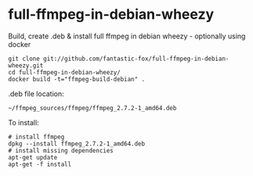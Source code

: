 full-ffmpeg-in-debian-wheezy
============================

Build, create .deb &amp; install full ffmpeg in debian wheezy - optionally using docker

	git clone git://github.com/fantastic-fox/full-ffmpeg-in-debian-wheezy.git
	cd full-ffmpeg-in-debian-wheezy/
	docker build -t="ffmpeg-build-debian" .
	
.deb file location:

	~/ffmpeg_sources/ffmpeg/ffmpeg_2.7.2-1_amd64.deb

To install:

	# install ffmpeg
	dpkg --install ffmpeg_2.7.2-1_amd64.deb
	# install missing dependencies
	apt-get update
	apt-get -f install